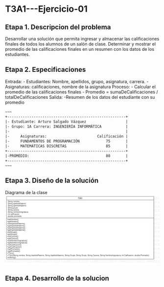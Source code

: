 # T3A1---Ejercicio-01

## Etapa 1. Descripcion del problema
Desarrollar una solución que permita ingresar y almacenar las calificaciones finales de todos los alumnos de un salón de clase. Determinar y mostrar el promedio de las calificaciones finales en un resumen con los datos de los estudiantes.
  
  ## Etapa 2. Especificaciones
  Entrada: 
    - Estudiantes: Nombre, apellidos, grupo, asignatura, carrera.
    - Asignaturas: calificaciones, nombre de la asignatura
    Proceso:
    - Calcular el promedio de las calificaciones finales
    - Promedio = sumaDeCalificaciones / totalDeCalificaciones
    Salida: 
    -Resumen de los datos del estudiante con su promedio
    
    ~~~
    +------------------------------------------------------+
    |- Estudiante: Arturo Salgado Vázquez                  |
    |- Grupo: 1A Carrera: INGENIERÍA INFORMÁTICA           |
    |-                                                     |
    |-     Asignaturas:                       Calificación |
    |-     FUNDAMENTOS DE PROGRAMACIÓN            75       |
    |-     MATEMÁTICAS DISCRETAS                  85       |
    +------------------------------------------------------+
    |-PROMEDIO:                                   80       |
    +------------------------------------------------------+
    ~~~
    
## Etapa 3. Diseño de la solución
Diagrama de la clase
![](https://github.com/arturo18sv/T3A1---Ejercicio-01/blob/main/T3A1.png)

## Etapa 4. Desarrollo de la solucion
    
